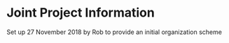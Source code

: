 # Joint Project Information
Set up 27 November 2018 by Rob to provide an initial organization scheme